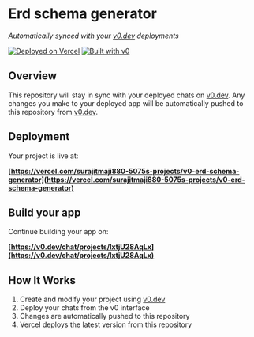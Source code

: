 # Erd schema generator

*Automatically synced with your [v0.dev](https://v0.dev) deployments*

[![Deployed on Vercel](https://img.shields.io/badge/Deployed%20on-Vercel-black?style=for-the-badge&logo=vercel)](https://vercel.com/surajitmaji880-5075s-projects/v0-erd-schema-generator)
[![Built with v0](https://img.shields.io/badge/Built%20with-v0.dev-black?style=for-the-badge)](https://v0.dev/chat/projects/lxtjU28AqLx)

## Overview

This repository will stay in sync with your deployed chats on [v0.dev](https://v0.dev).
Any changes you make to your deployed app will be automatically pushed to this repository from [v0.dev](https://v0.dev).

## Deployment

Your project is live at:

**[https://vercel.com/surajitmaji880-5075s-projects/v0-erd-schema-generator](https://vercel.com/surajitmaji880-5075s-projects/v0-erd-schema-generator)**

## Build your app

Continue building your app on:

**[https://v0.dev/chat/projects/lxtjU28AqLx](https://v0.dev/chat/projects/lxtjU28AqLx)**

## How It Works

1. Create and modify your project using [v0.dev](https://v0.dev)
2. Deploy your chats from the v0 interface
3. Changes are automatically pushed to this repository
4. Vercel deploys the latest version from this repository

